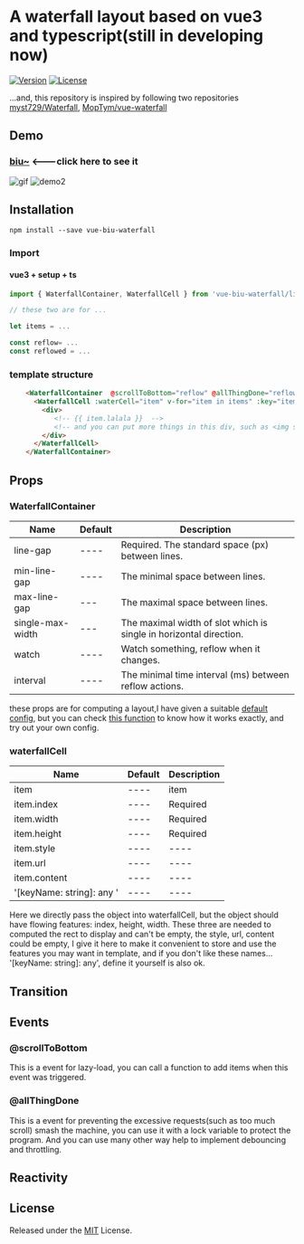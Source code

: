 # A waterfall layout based on vue3 and typescript(still in developing now)

[![Version](https://img.shields.io/npm/v/vue-biu-waterfall)](https://www.npmjs.com/package/vue-biu-waterfall)
[![License](https://img.shields.io/npm/l/vue-biu-waterfall)](LICENSE)

...and, this repository is inspired by following  two repositories [myst729/Waterfall](https://github.com/myst729/Waterfall),  [MopTym/vue-waterfall](https://github.com/MopTym/vue-waterfall)


## Demo

### [biu~](http://biubiubiu.huamurui.me)  <---click here to see it

![gif](./demonstration.gif)
![demo2](./demonstration2.png)

## Installation

```shell
npm install --save vue-biu-waterfall
```

### Import

#### vue3 + setup + ts

```ts
import { WaterfallContainer, WaterfallCell } from 'vue-biu-waterfall/lib'

// these two are for ... 

let items = ...

const reflow= ...
const reflowed = ...
```

### template structure

```html
    <WaterfallContainer  @scrollToBottom="reflow" @allThingDone="reflowed">
      <WaterfallCell :waterCell="item" v-for="item in items" :key="item.index">
        <div>
           <!-- {{ item.lalala }}  -->
           <!-- and you can put more things in this div, such as <img src="item.url">...... -->
        </div>
      </WaterfallCell>
    </WaterfallContainer>

```

## Props

### WaterfallContainer

Name | Default | Description
---- | ---- | ----
line-gap | ---- | Required. The standard space (px) between lines.
min-line-gap | ---- | The minimal space between lines.
max-line-gap | --- | The maximal space between lines.
single-max-width | --- |The maximal width of slot which is single in horizontal direction.
watch | ---- | Watch something, reflow when it changes.
interval | ---- | The minimal time interval (ms) between reflow actions.

these props are for computing a layout,I have given a suitable [default config](./lib/WaterfallContainer.vue), but you can check [this function](./lib/utils/calculate.ts) to know how it works exactly, and try out your own config.

### waterfallCell

Name | Default | Description
---- | ---- | ----
item | ---- | item
item.index | ---- | Required
item.width | ---- | Required
item.height | ---- | Required
item.style | ---- | ----
item.url | ---- | ----
item.content | ---- | ----
'[keyName: string]: any '| ---- | ----

Here we directly pass the object into waterfallCell, but the object should have flowing features:
index, height, width. These three are needed to computed the rect to display and can't be empty, the style, url, content could be empty, I give it here to make it convenient to store and use the features you may want in template, and if you don't like these names...  '[keyName: string]: any', define it yourself is also ok.

## Transition

## Events

### @scrollToBottom

This is a event for lazy-load, you can call a function to add items when this event was triggered.

### @allThingDone

This is a event for preventing the excessive requests(such as too much scroll) smash the machine, you can use it with a lock variable to protect the program. And you can use many other way help to implement debouncing and throttling.

## Reactivity

## License

Released under the [MIT](LICENSE) License.
